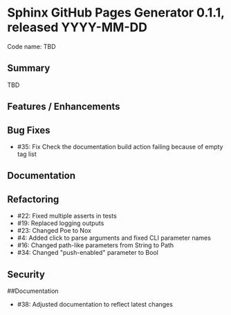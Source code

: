# Sphinx GitHub Pages Generator 0.1.1, released YYYY-MM-DD
Code name: TBD

## Summary

TBD

## Features / Enhancements



## Bug Fixes

   - #35: Fix Check the documentation build action failing because of empty tag list

## Documentation


## Refactoring

  - #22: Fixed multiple asserts in tests
  - #19: Replaced logging outputs
  - #23: Changed Poe to Nox
  - #4: Added click to parse arguments and fixed CLI parameter names
  - #16: Changed path-like parameters from String to Path
  - #34: Changed "push-enabled" parameter to Bool

## Security

##Documentation

  - #38: Adjusted documentation to reflect latest changes


